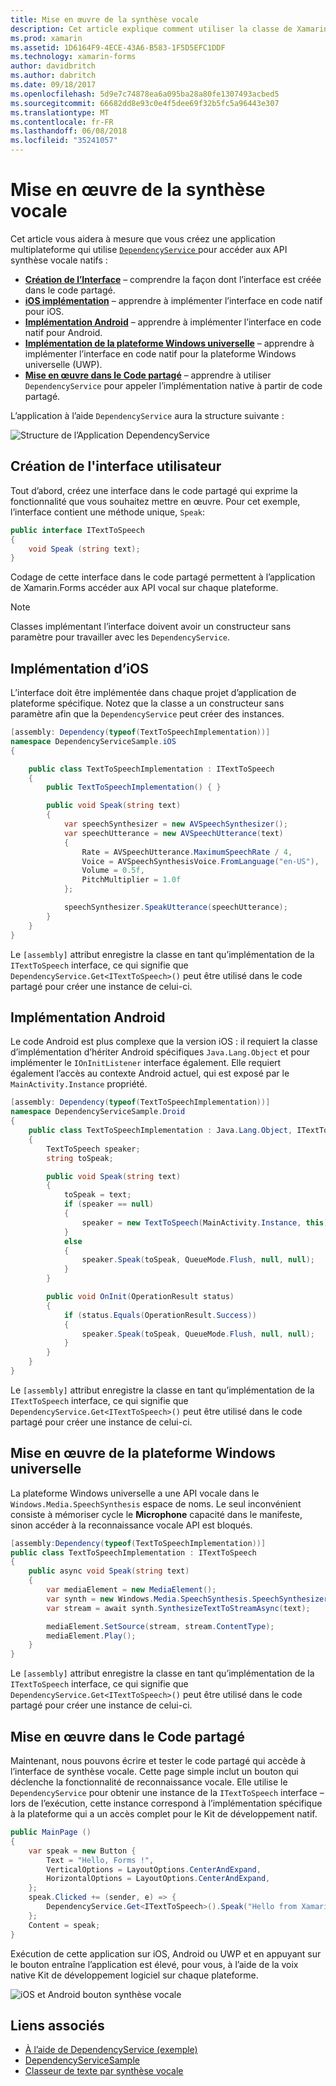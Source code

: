 ```yaml
---
title: Mise en œuvre de la synthèse vocale
description: Cet article explique comment utiliser la classe de Xamarin.Forms DependencyService pour appeler l’API de chaque plateforme de synthèse vocale natif.
ms.prod: xamarin
ms.assetid: 1D6164F9-4ECE-43A6-B583-1F5D5EFC1DDF
ms.technology: xamarin-forms
author: davidbritch
ms.author: dabritch
ms.date: 09/18/2017
ms.openlocfilehash: 5d9e7c74878ea6a095ba28a80fe1307493acbed5
ms.sourcegitcommit: 66682dd8e93c0e4f5dee69f32b5fc5a96443e307
ms.translationtype: MT
ms.contentlocale: fr-FR
ms.lasthandoff: 06/08/2018
ms.locfileid: "35241057"
---
```

# <a name="implementing-text-to-speech"></a>Mise en œuvre de la synthèse vocale

Cet article vous aidera à mesure que vous créez une application multiplateforme qui utilise [ `DependencyService` ](https://developer.xamarin.com/api/type/Xamarin.Forms.DependencyService/) pour accéder aux API synthèse vocale natifs :

- **[Création de l’Interface](#Creating_the_Interface)**  &ndash; comprendre la façon dont l’interface est créée dans le code partagé.
- **[iOS implémentation](#iOS_Implementation)**  &ndash; apprendre à implémenter l’interface en code natif pour iOS.
- **[Implémentation Android](#Android_Implementation)**  &ndash; apprendre à implémenter l’interface en code natif pour Android.
- **[Implémentation de la plateforme Windows universelle](#WindowsImplementation)**  &ndash; apprendre à implémenter l’interface en code natif pour la plateforme Windows universelle (UWP).
- **[Mise en œuvre dans le Code partagé](#Implementing_in_Shared_Code)**  &ndash; apprendre à utiliser `DependencyService` pour appeler l’implémentation native à partir de code partagé.

L’application à l’aide `DependencyService` aura la structure suivante :

![](text-to-speech-images/tts-diagram.png "Structure de l’Application DependencyService")

<a name="Creating_the_Interface" />

## <a name="creating-the-interface"></a>Création de l'interface utilisateur

Tout d’abord, créez une interface dans le code partagé qui exprime la fonctionnalité que vous souhaitez mettre en œuvre. Pour cet exemple, l’interface contient une méthode unique, `Speak`:

```csharp
public interface ITextToSpeech
{
    void Speak (string text);
}
```

Codage de cette interface dans le code partagé permettent à l’application de Xamarin.Forms accéder aux API vocal sur chaque plateforme.

> [!NOTE]
> Classes implémentant l’interface doivent avoir un constructeur sans paramètre pour travailler avec les `DependencyService`.

<a name="iOS_Implementation" />

## <a name="ios-implementation"></a>Implémentation d’iOS

L’interface doit être implémentée dans chaque projet d’application de plateforme spécifique. Notez que la classe a un constructeur sans paramètre afin que la `DependencyService` peut créer des instances.

```csharp
[assembly: Dependency(typeof(TextToSpeechImplementation))]
namespace DependencyServiceSample.iOS
{

    public class TextToSpeechImplementation : ITextToSpeech
    {
        public TextToSpeechImplementation() { }

        public void Speak(string text)
        {
            var speechSynthesizer = new AVSpeechSynthesizer();
            var speechUtterance = new AVSpeechUtterance(text)
            {
                Rate = AVSpeechUtterance.MaximumSpeechRate / 4,
                Voice = AVSpeechSynthesisVoice.FromLanguage("en-US"),
                Volume = 0.5f,
                PitchMultiplier = 1.0f
            };

            speechSynthesizer.SpeakUtterance(speechUtterance);
        }
    }
}
```

Le `[assembly]` attribut enregistre la classe en tant qu’implémentation de la `ITextToSpeech` interface, ce qui signifie que `DependencyService.Get<ITextToSpeech>()` peut être utilisé dans le code partagé pour créer une instance de celui-ci.

<a name="Android_Implementation" />

## <a name="android-implementation"></a>Implémentation Android

Le code Android est plus complexe que la version iOS : il requiert la classe d’implémentation d’hériter Android spécifiques `Java.Lang.Object` et pour implémenter le `IOnInitListener` interface également. Elle requiert également l’accès au contexte Android actuel, qui est exposé par le `MainActivity.Instance` propriété.

```csharp
[assembly: Dependency(typeof(TextToSpeechImplementation))]
namespace DependencyServiceSample.Droid
{
    public class TextToSpeechImplementation : Java.Lang.Object, ITextToSpeech, TextToSpeech.IOnInitListener
    {
        TextToSpeech speaker;
        string toSpeak;

        public void Speak(string text)
        {
            toSpeak = text;
            if (speaker == null)
            {
                speaker = new TextToSpeech(MainActivity.Instance, this);
            }
            else
            {
                speaker.Speak(toSpeak, QueueMode.Flush, null, null);
            }
        }

        public void OnInit(OperationResult status)
        {
            if (status.Equals(OperationResult.Success))
            {
                speaker.Speak(toSpeak, QueueMode.Flush, null, null);
            }
        }
    }
}
```

Le `[assembly]` attribut enregistre la classe en tant qu’implémentation de la `ITextToSpeech` interface, ce qui signifie que `DependencyService.Get<ITextToSpeech>()` peut être utilisé dans le code partagé pour créer une instance de celui-ci.

<a name="WindowsImplementation" />

## <a name="universal-windows-platform-implementation"></a>Mise en œuvre de la plateforme Windows universelle

La plateforme Windows universelle a une API vocale dans le `Windows.Media.SpeechSynthesis` espace de noms. Le seul inconvénient consiste à mémoriser cycle le **Microphone** capacité dans le manifeste, sinon accéder à la reconnaissance vocale API est bloqués.

```csharp
[assembly:Dependency(typeof(TextToSpeechImplementation))]
public class TextToSpeechImplementation : ITextToSpeech
{
    public async void Speak(string text)
    {
        var mediaElement = new MediaElement();
        var synth = new Windows.Media.SpeechSynthesis.SpeechSynthesizer();
        var stream = await synth.SynthesizeTextToStreamAsync(text);

        mediaElement.SetSource(stream, stream.ContentType);
        mediaElement.Play();
    }
}
```

Le `[assembly]` attribut enregistre la classe en tant qu’implémentation de la `ITextToSpeech` interface, ce qui signifie que `DependencyService.Get<ITextToSpeech>()` peut être utilisé dans le code partagé pour créer une instance de celui-ci.

<a name="Implementing_in_Shared_Code" />

## <a name="implementing-in-shared-code"></a>Mise en œuvre dans le Code partagé

Maintenant, nous pouvons écrire et tester le code partagé qui accède à l’interface de synthèse vocale. Cette page simple inclut un bouton qui déclenche la fonctionnalité de reconnaissance vocale. Elle utilise le `DependencyService` pour obtenir une instance de la `ITextToSpeech` interface &ndash; lors de l’exécution, cette instance correspond à l’implémentation spécifique à la plateforme qui a un accès complet pour le Kit de développement natif.

```csharp
public MainPage ()
{
    var speak = new Button {
        Text = "Hello, Forms !",
        VerticalOptions = LayoutOptions.CenterAndExpand,
        HorizontalOptions = LayoutOptions.CenterAndExpand,
    };
    speak.Clicked += (sender, e) => {
        DependencyService.Get<ITextToSpeech>().Speak("Hello from Xamarin Forms");
    };
    Content = speak;
}
```

Exécution de cette application sur iOS, Android ou UWP et en appuyant sur le bouton entraîne l’application est élevé, pour vous, à l’aide de la voix native Kit de développement logiciel sur chaque plateforme.

 ![iOS et Android bouton synthèse vocale](text-to-speech-images/running.png "exemple de texte par synthèse vocale")


## <a name="related-links"></a>Liens associés

- [À l’aide de DependencyService (exemple)](https://developer.xamarin.com/samples/xamarin-forms/UsingDependencyService/)
- [DependencyServiceSample](https://developer.xamarin.com/samples/xamarin-forms/DependencyService/DependencyServiceSample/)
- [Classeur de texte par synthèse vocale](https://developer.xamarin.com/workbooks/xamarin-forms/application-fundamentals/text-to-speech/text-to-speech.workbook)
